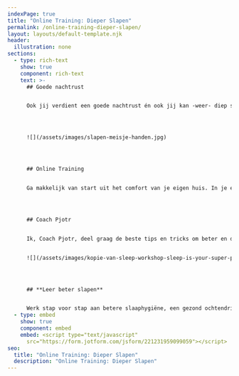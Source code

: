 ```yaml
---
indexPage: true
title: "Online Training: Dieper Slapen"
permalink: /online-training-dieper-slapen/
layout: layouts/default-template.njk
header:
  illustration: none
sections:
  - type: rich-text
    show: true
    component: rich-text
    text: >-
      ## Goede nachtrust


      Ook jij verdient een goede nachtrust én ook jij kan -weer- diep slapen. Maak een einde aan slapeloze nachten én begin de dag weer met energie. 




      ![](/assets/images/slapen-meisje-handen.jpg)




      ## Online Training


      Ga makkelijk van start uit het comfort van je eigen huis. In je eigen leeromgeving kan je op je eigen tempo stappen maken. 




      ## Coach Pjotr


      Ik, Coach Pjotr, deel graag de beste tips en tricks om beter en dieper te slapen. Je ontvangt iedere dag een nieuwe video met tips die jij direct kan toepassen. 


      ![](/assets/images/kopie-van-sleep-workshop-sleep-is-your-super-poer-presentatie-169-1-.png)




      ## **Leer beter slapen**


      Werk stap voor stap aan betere slaaphygiëne, een gezond ochtendritueel én creëer je eigen droombed.
  - type: embed
    show: true
    component: embed
    embed: <script type="text/javascript"
      src="https://form.jotform.com/jsform/221231959099059"></script>
seo:
  title: "Online Training: Dieper Slapen"
  description: "Online Training: Dieper Slapen"
---
```

